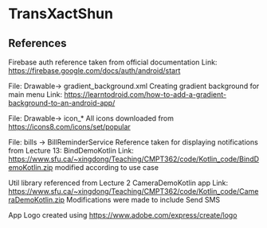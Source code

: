 # TransXactShun

## References

Firebase auth reference taken from official documentation
Link: https://firebase.google.com/docs/auth/android/start

File: Drawable-> gradient_background.xml
Creating gradient background for main menu 
Link: https://learntodroid.com/how-to-add-a-gradient-background-to-an-android-app/

File: Drawable-> icon_*
All icons downloaded from https://icons8.com/icons/set/popular

File: bills -> BillReminderService
Reference taken for displaying notifications from Lecture 13: BindDemoKotlin
Link: https://www.sfu.ca/~xingdong/Teaching/CMPT362/code/Kotlin_code/BindDemoKotlin.zip
modified according to use case

Util library referenced from Lecture 2 CameraDemoKotlin app
Link: https://www.sfu.ca/~xingdong/Teaching/CMPT362/code/Kotlin_code/CameraDemoKotlin.zip
Modifications were made to include Send SMS

App Logo created using https://www.adobe.com/express/create/logo